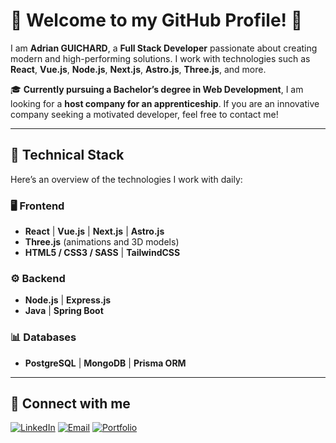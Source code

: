 # 🌟 Welcome to my GitHub Profile! 🌟

I am **Adrian GUICHARD**, a **Full Stack Developer** passionate about creating modern and high-performing solutions. I work with technologies such as **React**, **Vue.js**, **Node.js**, **Next.js**, **Astro.js**, **Three.js**, and more.

🎓 **Currently pursuing a Bachelor’s degree in Web Development**, I am looking for a **host company for an apprenticeship**. If you are an innovative company seeking a motivated developer, feel free to contact me!

---

## 🚀 **Technical Stack**

Here’s an overview of the technologies I work with daily:

### 🖥️ **Frontend**
- **React** | **Vue.js** | **Next.js** | **Astro.js**
- **Three.js** (animations and 3D models)
- **HTML5 / CSS3 / SASS** | **TailwindCSS**

### ⚙️ **Backend**
- **Node.js** | **Express.js**
- **Java** | **Spring Boot**

### 📊 **Databases**
- **PostgreSQL** | **MongoDB** | **Prisma ORM**

---

## 📲 Connect with me
[![LinkedIn](https://img.shields.io/badge/LinkedIn-blue?logo=linkedin)](https://www.linkedin.com/in/adrianguichard/)
[![Email](https://img.shields.io/badge/Email-adrian34470@gmail.com-green)](mailto:adrian34470@gmail.com)
[![Portfolio](https://img.shields.io/badge/Portfolio-%F0%9F%8C%8D-blue)](https://adrianguichard.com)

